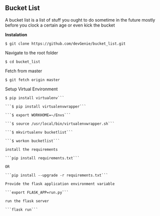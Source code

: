 ## Bucket List ##
A bucket list is a list of stuff you ought to do sometime in the future mostly before you clock a certain age or even kick the bucket

**Instalation**

```
$ git clone https://github.com/devGenie/bucket_list.git
``` 

Navigate to the root folder

```
$ cd bucket_list
```

Fetch from master

```
$ git fetch origin master
```

Setup Virtual Environment

```
$ pip install virtualenv```

```$ pip install virtualenvwrapper```

```$ export WORKHOME=~/Envs```

```$ source /usr/local/bin/virtualenvwrapper.sh```

```$ mkvirtualenv bucketlist```

```$ workon bucketlist```

install the requirements

```pip install requirements.txt```

OR

```pip install --upgrade -r requirements.txt```

Provide the flask application environment variable

```export FLASK_APP=run.py```

run the flask server

```flask run```